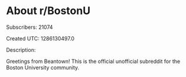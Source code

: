 # About r/BostonU

Subscribers: 21074

Created UTC: 1286130497.0

Description:

Greetings from Beantown! This is the official unofficial subreddit for the Boston University community.

